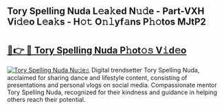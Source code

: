 ## Tory Spelling Nuda L𝚎a𝚔ed N𝚞𝚍e - Part-VXH Vi𝚍𝚎o L𝚎a𝚔s - H𝚘𝚝 O𝚗𝚕yf𝚊ns P𝚑𝚘tos MJtP2

# <h2><a href="http://kfb6d07.oniu.top/?m=Tory+Spelling+Nuda">🔗👉 🔴 Tory Spelling Nuda P𝚑ot𝚘𝚜 V𝚒d𝚎o</a></h2>

[![Tory Spelling Nuda Nu𝚍e𝚜](https://i.imgur.com/0qMVB7G.gif)](http://kfb6d07.oniu.top/?m=Tory+Spelling+Nuda)
Digital trendsetter Tory Spelling Nuda, acclaimed for sharing dance and lifestyle content, consisting of presentations and personal vlogs on social media. Compassionate mentor Tory Spelling Nuda, recognized for their kindness and guidance in helping others reach their potential.  
